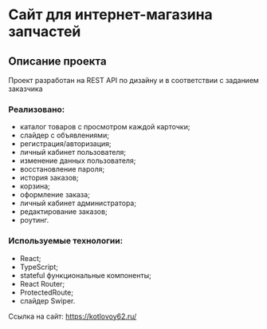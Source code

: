 # Сайт для интернет-магазина запчастей

## Описание проекта
Проект разработан на REST API по дизайну и в соответствии с заданием заказчика

### Реализовано:
* каталог товаров с просмотром каждой карточки;
* слайдер с объявлениями;
* регистрация/авторизация;
* личный кабинет пользователя;
* изменение данных пользователя;
* восстановление пароля;
* история заказов;
* корзина;
* оформление заказа;
* личный кабинет администратора;
* редактирование заказов;
* роутинг.

### Используемые технологии:
* React;
* TypeScript;
* stateful функциональные компоненты;
* React Router;
* ProtectedRoute;
* слайдер Swiper.

Ссылка на сайт: https://kotlovoy62.ru/
